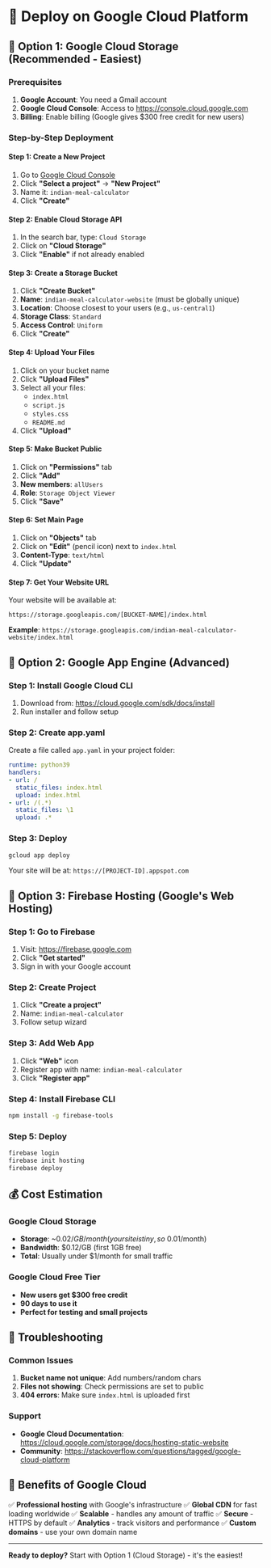 # 🚀 Deploy on Google Cloud Platform

## 🌟 Option 1: Google Cloud Storage (Recommended - Easiest)

### Prerequisites
1. **Google Account**: You need a Gmail account
2. **Google Cloud Console**: Access to https://console.cloud.google.com
3. **Billing**: Enable billing (Google gives $300 free credit for new users)

### Step-by-Step Deployment

#### Step 1: Create a New Project
1. Go to [Google Cloud Console](https://console.cloud.google.com)
2. Click **"Select a project"** → **"New Project"**
3. Name it: `indian-meal-calculator`
4. Click **"Create"**

#### Step 2: Enable Cloud Storage API
1. In the search bar, type: `Cloud Storage`
2. Click on **"Cloud Storage"**
3. Click **"Enable"** if not already enabled

#### Step 3: Create a Storage Bucket
1. Click **"Create Bucket"**
2. **Name**: `indian-meal-calculator-website` (must be globally unique)
3. **Location**: Choose closest to your users (e.g., `us-central1`)
4. **Storage Class**: `Standard`
5. **Access Control**: `Uniform`
6. Click **"Create"**

#### Step 4: Upload Your Files
1. Click on your bucket name
2. Click **"Upload Files"**
3. Select all your files:
   - `index.html`
   - `script.js`
   - `styles.css`
   - `README.md`
4. Click **"Upload"**

#### Step 5: Make Bucket Public
1. Click on **"Permissions"** tab
2. Click **"Add"**
3. **New members**: `allUsers`
4. **Role**: `Storage Object Viewer`
5. Click **"Save"**

#### Step 6: Set Main Page
1. Click on **"Objects"** tab
2. Click on **"Edit"** (pencil icon) next to `index.html`
3. **Content-Type**: `text/html`
4. Click **"Update"**

#### Step 7: Get Your Website URL
Your website will be available at:
```
https://storage.googleapis.com/[BUCKET-NAME]/index.html
```

**Example**: `https://storage.googleapis.com/indian-meal-calculator-website/index.html`

## 🌟 Option 2: Google App Engine (Advanced)

### Step 1: Install Google Cloud CLI
1. Download from: https://cloud.google.com/sdk/docs/install
2. Run installer and follow setup

### Step 2: Create app.yaml
Create a file called `app.yaml` in your project folder:

```yaml
runtime: python39
handlers:
- url: /
  static_files: index.html
  upload: index.html
- url: /(.*)
  static_files: \1
  upload: .*
```

### Step 3: Deploy
```bash
gcloud app deploy
```

Your site will be at: `https://[PROJECT-ID].appspot.com`

## 🌟 Option 3: Firebase Hosting (Google's Web Hosting)

### Step 1: Go to Firebase
1. Visit: https://firebase.google.com
2. Click **"Get started"**
3. Sign in with your Google account

### Step 2: Create Project
1. Click **"Create a project"**
2. Name: `indian-meal-calculator`
3. Follow setup wizard

### Step 3: Add Web App
1. Click **"Web"** icon
2. Register app with name: `indian-meal-calculator`
3. Click **"Register app"**

### Step 4: Install Firebase CLI
```bash
npm install -g firebase-tools
```

### Step 5: Deploy
```bash
firebase login
firebase init hosting
firebase deploy
```

## 💰 Cost Estimation

### Google Cloud Storage
- **Storage**: ~$0.02/GB/month (your site is tiny, so ~$0.01/month)
- **Bandwidth**: $0.12/GB (first 1GB free)
- **Total**: Usually under $1/month for small traffic

### Google Cloud Free Tier
- **New users get $300 free credit**
- **90 days to use it**
- **Perfect for testing and small projects**

## 🔧 Troubleshooting

### Common Issues
1. **Bucket name not unique**: Add numbers/random chars
2. **Files not showing**: Check permissions are set to public
3. **404 errors**: Make sure `index.html` is uploaded first

### Support
- **Google Cloud Documentation**: https://cloud.google.com/storage/docs/hosting-static-website
- **Community**: https://stackoverflow.com/questions/tagged/google-cloud-platform

## 🎯 Benefits of Google Cloud

✅ **Professional hosting** with Google's infrastructure
✅ **Global CDN** for fast loading worldwide
✅ **Scalable** - handles any amount of traffic
✅ **Secure** - HTTPS by default
✅ **Analytics** - track visitors and performance
✅ **Custom domains** - use your own domain name

---

**Ready to deploy?** Start with Option 1 (Cloud Storage) - it's the easiest!


